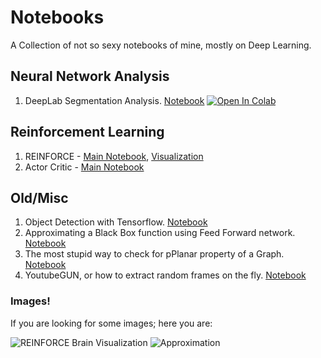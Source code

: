 # Notebooks

A Collection of not so sexy notebooks of mine, mostly on Deep Learning.

## Neural Network Analysis

1. DeepLab Segmentation Analysis. [Notebook](https://github.com/taesiri/noteobooks/blob/master/nn-analysis/image-segmentation/Segmentation_with_DeepLab.ipynb) [![Open In Colab](https://colab.research.google.com/assets/colab-badge.svg)](https://colab.research.google.com/github/taesiri/noteobooks/blob/master/nn-analysis/image-segmentation/Segmentation_with_DeepLab.ipynb)

## Reinforcement Learning
1. REINFORCE - [Main Notebook](https://github.com/taesiri/noteobooks/blob/master/rl/reinforce/1.%20REINFORCE.ipynb), [Visualization](https://github.com/taesiri/noteobooks/blob/master/rl/reinforce/2.%20Charts.ipynb)
1. Actor Critic - [Main Notebook](https://github.com/taesiri/noteobooks/blob/master/rl/Actor-Critic/1.%20Actor-Critic.ipynb)

## Old/Misc 

1. Object Detection with Tensorflow. [Notebook](https://github.com/taesiri/noteobooks/blob/master/old:misc/object-detection/object_detection_virtual_camera.ipynb)
1. Approximating a Black Box function using Feed Forward network. [Notebook](https://github.com/taesiri/noteobooks/blob/master/old:misc/universal%20approximation/feedforward_1d.ipynb)
1. The most stupid way to check for pPlanar property of a Graph. [Notebook](https://github.com/taesiri/noteobooks/blob/master/old:misc/graph_analysis/check_planarity.ipynb)
1. YoutubeGUN, or how to extract random frames on the fly. [Notebook](https://github.com/taesiri/noteobooks/blob/master/old:misc/frame-extractor/youtube-gun.ipynb)

### Images!
If you are looking for some images; here you are:

![REINFORCE Brain Visualization](https://raw.githubusercontent.com/taesiri/noteobooks/master/rl/reinforce/PolicyChange.gif)
![Approximation](https://raw.githubusercontent.com/taesiri/noteobooks/master/old%3Amisc/universal%20approximation/demo.gif)
